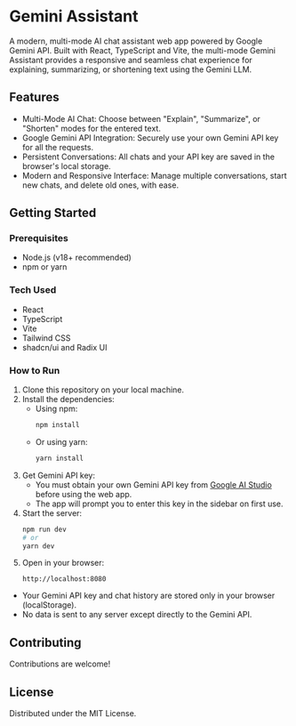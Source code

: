 # Gemini Assistant

A modern, multi-mode AI chat assistant web app powered by Google Gemini API. Built with React, TypeScript and Vite, the multi-mode Gemini Assistant provides a responsive and seamless chat experience for explaining, summarizing, or shortening text using the Gemini LLM.

## Features

- Multi-Mode AI Chat: Choose between "Explain", "Summarize", or "Shorten" modes for the entered text.
- Google Gemini API Integration: Securely use your own Gemini API key for all the requests.
- Persistent Conversations: All chats and your API key are saved in the browser's local storage.
- Modern and Responsive Interface: Manage multiple conversations, start new chats, and delete old ones, with ease.

## Getting Started

### Prerequisites

- Node.js (v18+ recommended)
- npm or yarn

### Tech Used

- React
- TypeScript
- Vite
- Tailwind CSS
- shadcn/ui and Radix UI

### How to Run

1. Clone this repository on your local machine.
2. Install the dependencies:
   - Using npm:
     ```bash
     npm install
     ```
   - Or using yarn:
     ```bash
     yarn install
     ```
3. Get Gemini API key:
   - You must obtain your own Gemini API key from [Google AI Studio](https://aistudio.google.com/app/apikey) before using the web app.
   - The app will prompt you to enter this key in the sidebar on first use.
4. Start the server:
   ```bash
   npm run dev
   # or
   yarn dev
   ```
6. Open in your browser:
   ```
   http://localhost:8080
   ```

- Your Gemini API key and chat history are stored only in your browser (localStorage).
- No data is sent to any server except directly to the Gemini API.

## Contributing

Contributions are welcome!

## License

Distributed under the MIT License.  
